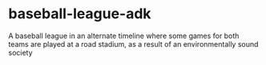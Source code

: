 # baseball-league-adk
A baseball league in an alternate timeline where some games for both teams are played at a road stadium, as a result of an environmentally sound society 
